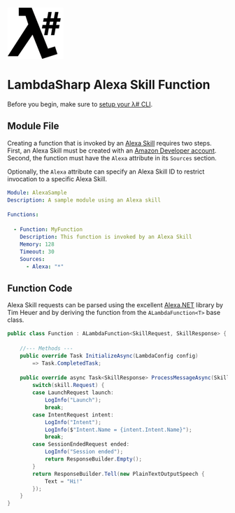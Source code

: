 ![λ#](../../Docs/LambdaSharp_v2_small.png)

# LambdaSharp Alexa Skill Function

Before you begin, make sure to [setup your λ# CLI](../../Bootstrap/).

## Module File

Creating a function that is invoked by an [Alexa Skill](https://developer.amazon.com/alexa-skills-kit) requires two steps. First, an Alexa Skill must be created with an [Amazon Developer account](https://developer.amazon.com/). Second, the function must have the `Alexa` attribute in its `Sources` section.

Optionally, the `Alexa` attribute can specify an Alexa Skill ID to restrict invocation to a specific Alexa Skill.

```yaml
Module: AlexaSample
Description: A sample module using an Alexa skill

Functions:

  - Function: MyFunction
    Description: This function is invoked by an Alexa Skill
    Memory: 128
    Timeout: 30
    Sources:
      - Alexa: "*"
```

## Function Code

Alexa Skill requests can be parsed using the excellent [Alexa.NET](https://github.com/timheuer/alexa-skills-dotnet) library by Tim Heuer and by deriving the function from the `ALambdaFunction<T>` base class.

```csharp
public class Function : ALambdaFunction<SkillRequest, SkillResponse> {

    //--- Methods ---
    public override Task InitializeAsync(LambdaConfig config)
        => Task.CompletedTask;

    public override async Task<SkillResponse> ProcessMessageAsync(SkillRequest skill, ILambdaContext context) {
        switch(skill.Request) {
        case LaunchRequest launch:
            LogInfo("Launch");
            break;
        case IntentRequest intent:
            LogInfo("Intent");
            LogInfo($"Intent.Name = {intent.Intent.Name}");
            break;
        case SessionEndedRequest ended:
            LogInfo("Session ended");
            return ResponseBuilder.Empty();
        }
        return ResponseBuilder.Tell(new PlainTextOutputSpeech {
            Text = "Hi!"
        });
    }
}
```
